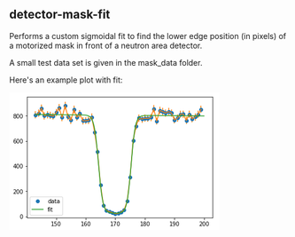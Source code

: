 ## detector-mask-fit

Performs a custom sigmoidal fit to find the lower edge position (in pixels)
of a motorized mask in front of a neutron area detector.

A small test data set is given in the mask_data folder.


Here's an example plot with fit:

![mask_fit](mask_fit.png)

